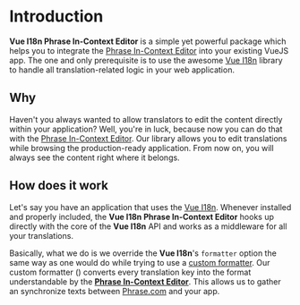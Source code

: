 # Introduction

**Vue I18n Phrase In-Context Editor** is a simple yet powerful package which helps you to integrate the [Phrase In-Context Editor](https://phrase.com/blog/posts/use-phrase-in-context-editor) into your existing VueJS app. The one and only prerequisite is to use the awesome [Vue I18n](https://kazupon.github.io/vue-i18n/) library to handle all translation-related logic in your web application.

## Why

Haven't you always wanted to allow translators to edit the content directly within your application? Well, you're in luck, because now you can do that with the [Phrase In-Context Editor](https://help.phrase.com/help/translate-directly-on-your-website). Our library allows you to edit translations while browsing the production-ready application. From now on, you will always see the content right where it belongs.

## How does it work

Let's say you have an application that uses the [Vue I18n](https://www.npmjs.com/package/vue-i18n). Whenever installed and properly included, the **Vue I18n Phrase In-Context Editor** hooks up directly with the core of the **Vue I18n** API and works as a middleware for all your translations.

Basically, what we do is we override the **Vue I18n**'s `formatter` option the same way as one would do while trying to use a [custom formatter](https://kazupon.github.io/vue-i18n/guide/formatting.html#custom-formatting). Our custom formatter ([<Badge text="VueI18nPhraseFormatter" vertical="middle" />](../api#vuei18nphraseformatteroptions)) converts every translation key into the format understandable by the [**Phrase In-Context Editor**](https://help.phrase.com/help/configure-in-context-editor). This allows us to gather an synchronize texts between [Phrase.com](https://phrase.com/) and your app.

